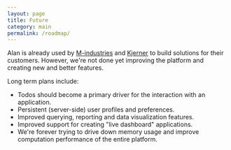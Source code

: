 ```yaml
---
layout: page
title: Future
category: main
permalink: /roadmap/
---
```


Alan is already used by [M-industries](https://www.m-industries.com) and [Kjerner](https://www.kjerner.com/) to build solutions for their customers. However, we're not done yet improving the platform and creating new and better features. 

Long term plans include:

- Todos should become a primary driver for the interaction with an application. 
- Persistent (server-side) user profiles and preferences.
- Improved querying, reporting and data visualization features.
- Improved support for creating "live dashboard" applications.
- We're forever trying to drive down memory usage and improve computation performance of the entire platform.
